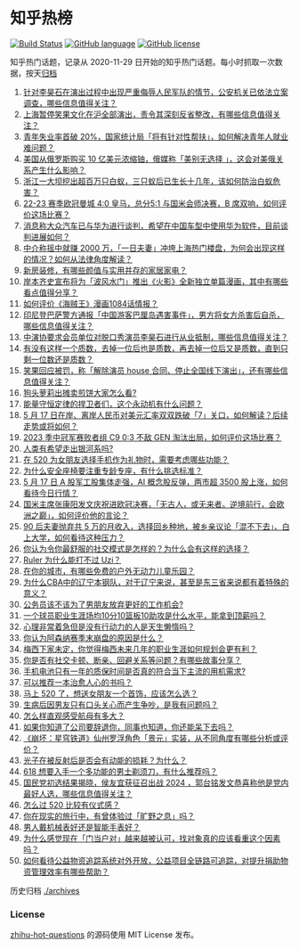 # 知乎热榜
[![Build Status](https://github.com/ToWeLong/zhihu-hot-questions/workflows/CI/badge.svg)](https://github.com/ToWeLong/zhihu-hot-questions/actions)
[![GitHub language](https://img.shields.io/badge/language-golang-orange.svg)](https://golang.org/)
[![GitHub license](https://img.shields.io/github/license/ToWeLong/zhihu-hot-questions)](https://github.com/ToWeLong/zhihu-hot-questions/blob/main/LICENSE)

知乎热门话题，记录从 2020-11-29 日开始的知乎热门话题。每小时抓取一次数据，按天[归档](./archives)

<!-- BEGIN -->

1. [针对李昊石在演出过程中出现严重侮辱人民军队的情节，公安机关已依法立案调查，哪些信息值得关注？](https://www.zhihu.com/question/601556809)
1. [上海暂停笑果文化在沪全部演出，责令其深刻反省整改，有哪些信息值得关注？](https://www.zhihu.com/question/601503908)
1. [青年失业率首破 20%，国家统计局「将有针对性帮扶」，如何解决青年人就业难问题？](https://www.zhihu.com/question/601290323)
1. [美国从俄罗斯购买 10 亿美元浓缩铀，俄媒称「美别无选择 」，这会对美俄关系产生什么影响？](https://www.zhihu.com/question/601071574)
1. [浙江一大坝挖出超百万只白蚁，三只蚁后已生长十几年，该如何防治白蚁危害？](https://www.zhihu.com/question/597416618)
1. [22-23 赛季欧冠曼城 4:0 皇马，总分5:1 与国米会师决赛，B 席双响，如何评价这场比赛？](https://www.zhihu.com/question/601602732)
1. [消息称大众汽车已与华为进行谈判，希望在中国车型中使用华为软件，目前谈判进展如何？](https://www.zhihu.com/question/601478119)
1. [中介称摇中就赚 2000 万，「一日夫妻」冲垮上海热门楼盘，为何会出现这样的情况？如何从法律角度解读？](https://www.zhihu.com/question/601479415)
1. [新房装修，有哪些颜值与实用并存的家居家电？](https://www.zhihu.com/question/526860026)
1. [岸本齐史宣布将为「波风水门」推出《火影》全新独立单篇漫画，其中有哪些看点值得分享？](https://www.zhihu.com/question/601337947)
1. [如何评价《海贼王》漫画1084话情报？](https://www.zhihu.com/question/600764318)
1. [印尼登巴萨警方通报「中国游客巴厘岛遇害事件」，男方将女方杀害后自杀，哪些信息值得关注？](https://www.zhihu.com/question/601479829)
1. [中演协要求会员单位对脱口秀演员李昊石进行从业抵制，哪些信息值得关注？](https://www.zhihu.com/question/601542640)
1. [有没有这样一个质数，去掉一位后也是质数，再去掉一位后又是质数，直到只剩一位数还是质数？](https://www.zhihu.com/question/599300504)
1. [笑果回应被罚，称「解除演员 house 合同、停止全国线下演出」，还有哪些信息值得关注？](https://www.zhihu.com/question/601462142)
1. [狗头萝莉出摊卖煎饼大家怎么看?](https://www.zhihu.com/question/600293513)
1. [能量守恒定律的捍卫者们，这个永动机有什么问题？](https://www.zhihu.com/question/412723373)
1. [5 月 17 日在岸、离岸人民币对美元汇率双双跌破「7」关口，如何解读？后续走势或将如何？](https://www.zhihu.com/question/601478557)
1. [2023 季中冠军赛败者组 C9 0:3 不敌 GEN 淘汰出局，如何评价这场比赛？](https://www.zhihu.com/question/601535655)
1. [人类有希望走出银河系吗?](https://www.zhihu.com/question/517090467)
1. [在 520 为女朋友选择手机作为礼物时，需要考虑哪些功能？](https://www.zhihu.com/question/601456303)
1. [为什么安全座椅要注重专龄专座，有什么挑选标准？](https://www.zhihu.com/question/446744921)
1. [5 月 17 日 A 股军工股集体走强，AI 概念股反弹，两市超 3500 股上涨，如何看待今日行情？](https://www.zhihu.com/question/601436985)
1. [国米主席张康阳发文庆祝进欧冠决赛，「无古人，或无来者。逆境前行，会欧洲之巅」，如何评价他的言论？](https://www.zhihu.com/question/601466771)
1. [90 后夫妻抛弃共 5 万的月收入，选择回乡种地，被乡亲议论「混不下去」、白上大学，如何看待这种压力？](https://www.zhihu.com/question/601373198)
1. [你认为令你最舒服的社交模式是怎样的？为什么会有这样的选择？](https://www.zhihu.com/question/600490573)
1. [Ruler 为什么能打不过 Uzi？](https://www.zhihu.com/question/601047236)
1. [在你的城市，有哪些免费的户外无动力儿童乐园？](https://www.zhihu.com/question/600269832)
1. [为什么CBA中的辽宁本钢队，对于辽宁来说，甚至是东三省来说都有着特殊的意义？](https://www.zhihu.com/question/600902319)
1. [公务员该不该为了男朋友放弃更好的工作机会?](https://www.zhihu.com/question/594892895)
1. [一个球员职业生涯场均10分10篮板10助攻是什么水平，能拿到顶薪吗？](https://www.zhihu.com/question/598017318)
1. [心理非常着急但是没有行动力的人是天生懒惰吗？](https://www.zhihu.com/question/483244051)
1. [你认为阿森纳赛季末崩盘的原因是什么？](https://www.zhihu.com/question/601020882)
1. [梅西下家未定，你觉得梅西未来几年的职业生涯如何规划会更有利？](https://www.zhihu.com/question/601359002)
1. [你是否有社交卡顿、断亲、回避关系等问题？有哪些故事分享？](https://www.zhihu.com/question/600490565)
1. [手机电池只有一年的质保时间是否真的符合当下主流的用机需求?](https://www.zhihu.com/question/601473537)
1. [可以推荐一本治愈人心的书吗？](https://www.zhihu.com/question/601269815)
1. [马上 520 了，想送女朋友一个首饰，应该怎么选？](https://www.zhihu.com/question/599194554)
1. [生病后因男友只有口头关心而产生争吵，是我有问题吗？](https://www.zhihu.com/question/597565580)
1. [怎么样直观感受航母有多大？](https://www.zhihu.com/question/538697366)
1. [如果你知道了公司要辞退你，同事也知道，你还能呆下去吗？](https://www.zhihu.com/question/591492739)
1. [《崩坏：星穹铁道》仙州罗浮角色「景元」实装，从不同角度有哪些分析或评价？](https://www.zhihu.com/question/601469094)
1. [光子在被反射后是否会有动能的损耗？为什么？](https://www.zhihu.com/question/509589474)
1. [618 想要入手一个多功能的男士剃须刀，有什么推荐吗？](https://www.zhihu.com/question/591272888)
1. [国民党初选结果揭晓，侯友宜获征召出战 2024 ，郭台铭发文恭喜称他是党内最好人选，哪些信息值得关注？](https://www.zhihu.com/question/601436538)
1. [怎么过 520 比较有仪式感？](https://www.zhihu.com/question/599194420)
1. [你在现实的旅行中，有曾体验过「旷野之息」吗？](https://www.zhihu.com/question/599400275)
1. [男人戴机械表好还是智能手表好？](https://www.zhihu.com/question/585366385)
1. [为什么感觉现在「门当户对」越来越被认可，找对象真的应该看重这个因素吗？](https://www.zhihu.com/question/599386750)
1. [如何看待公益物资追踪系统对外开放，公益项目全链路可追踪，对提升捐助物资管理效率有哪些帮助？](https://www.zhihu.com/question/601437339)

<!-- END -->

历史归档 [./archives](./archives)


### License
[zhihu-hot-questions](https://github.com/towelong/zhihu-hot-questions) 的源码使用 MIT License 发布。